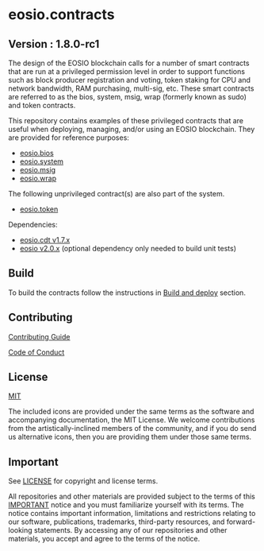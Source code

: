 # eosio.contracts

## Version : 1.8.0-rc1

The design of the EOSIO blockchain calls for a number of smart contracts that are run at a privileged permission level in order to support functions such as block producer registration and voting, token staking for CPU and network bandwidth, RAM purchasing, multi-sig, etc.  These smart contracts are referred to as the bios, system, msig, wrap (formerly known as sudo) and token contracts.

This repository contains examples of these privileged contracts that are useful when deploying, managing, and/or using an EOSIO blockchain.  They are provided for reference purposes:

   * [eosio.bios](./contracts/eosio.bios)
   * [eosio.system](./contracts/eosio.system)
   * [eosio.msig](./contracts/eosio.msig)
   * [eosio.wrap](./contracts/eosio.wrap)

The following unprivileged contract(s) are also part of the system.
   * [eosio.token](./contracts/eosio.token)

Dependencies:
* [eosio.cdt v1.7.x](https://github.com/EOSIO/eosio.cdt/releases/tag/v1.7.0-rc1)
* [eosio v2.0.x](https://github.com/EOSIO/eos/releases/tag/v2.0.0-rc1) (optional dependency only needed to build unit tests)

## Build

To build the contracts follow the instructions in [Build and deploy](https://developers.eos.io/manuals/eosio.contracts/latest/build-and-deploy) section.

## Contributing

[Contributing Guide](./CONTRIBUTING.md)

[Code of Conduct](./CONTRIBUTING.md#conduct)

## License

[MIT](./LICENSE)

The included icons are provided under the same terms as the software and accompanying documentation, the MIT License.  We welcome contributions from the artistically-inclined members of the community, and if you do send us alternative icons, then you are providing them under those same terms.

## Important

See [LICENSE](./LICENSE) for copyright and license terms.

All repositories and other materials are provided subject to the terms of this [IMPORTANT](./IMPORTANT.md) notice and you must familiarize yourself with its terms.  The notice contains important information, limitations and restrictions relating to our software, publications, trademarks, third-party resources, and forward-looking statements.  By accessing any of our repositories and other materials, you accept and agree to the terms of the notice.
